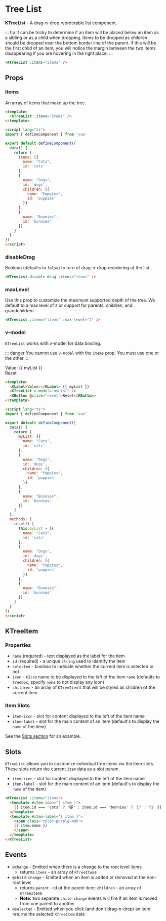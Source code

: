 # Tree List

**KTreeList** - A drag-n-drop reorderable list component.

::: tip
It can be tricky to determine if an item will be placed below an item as a sibling or as a child when dropping. Items to be dropped as children should be dropped near the bottom border line of the parent. If this will be the first child of an item, you will notice the margin between the two items disappearing if you are hovering in the right place.
:::

<KTreeList :items="defaultItems" />

```html
<KTreeList :items="items" />
```

## Props

### items

An array of items that make up the tree.

<KTreeList :items="defaultItems2" />

```html
<template>
  <KTreeList :items="items" />
</template>

<script lang="ts">
import { defineComponent } from 'vue'

export default defineComponent({
  data() {
    return {
      items: [{
        name: "Cats",
        id: 'cats'
      },
      {
        name: "Dogs",
        id: 'dogs',
        children: [{
          name: "Puppies",
          id: 'puppies'
        }]
      },
      {
        name: "Bunnies",
        id: 'bunnies'
      }]
    }
  }
})
</script>
```

### disableDrag

Boolean (defaults to `false`) to turn of drag-n-drop reordering of the list.

<KTreeList disable-drag :items="disableItems" />

```html
<KTreeList disable-drag :items="items" />
```

### maxLevel

Use this prop to customize the maximum supported depth of the tree. We default to a max level of `2` or support for parents, children, and grandchildren.

<KTreeList :items="maxLevelItems" :max-level="1" />

```html
<KTreeList :items="items" :max-level="1" />
```

### v-model

`KTreeList` works with v-model for data binding.

::: danger
You cannot use `v-model` with the `items` prop. You must use one or the other.
:::

<div>
  <KLabel>Value:</KLabel> {{ myList }}
  <KTreeList v-model="myList" />
  <br>
  <KButton @click="reset">Reset</KButton>
</div>

```html
<template>
  <KLabel>Value:</KLabel> {{ myList }}
  <KTreeList v-model="myList" />
  <KButton @click="reset">Reset</KButton>
</template>

<script lang="ts">
import { defineComponent } from 'vue'

export default defineComponent({
  data() {
    return {
      myList: [{
        name: "Cats",
        id: 'cats'
      },
      {
        name: "Dogs",
        id: 'dogs',
        children: [{
          name: "Puppies",
          id: 'puppies'
        }]
      },
      {
        name: "Bunnies",
        id: 'bunnies'
      }]
    }
  },
  methods: {
    reset() {
      this.myList = [{
        name: "Cats",
        id: 'cats'
      },
      {
        name: "Dogs",
        id: 'dogs',
        children: [{
          name: "Puppies",
          id: 'puppies'
        }]
      },
      {
        name: "Bunnies",
        id: 'bunnies'
      }]
    }
  }
})
</script>
```

## KTreeItem

### Properties

- `name` (required) - text displayed as the label for the item
- `id` (required) - a unique `string` used to identify the item
- `selected` - boolean to indicate whether the current item is selected or not
- `icon` - `KIcon` name to be displayed to the left of the item `name` (defaults to `treeDoc`, specify `none` to not display any icon)
- `children` - an array of `KTreeItem`'s that will be styled as children of the current item

### Item Slots

- `item-icon` - slot for content displayed to the left of the item name
- `item-label` - slot for the main content of an item (default's to display the `name` of the item)

See the [Slots section](#Slots) for an example.

## Slots

`KTreeList` allows you to customize individual tree items via the item slots. These slots return the current `item` data as a slot param.

- `item-icon` - slot for content displayed to the left of the item name
- `item-label` - slot for the main content of an item (default's to display the `name` of the item)

<KTreeList :items="slotItems">
  <template #item-icon="{ item }">
    {{ item.id === 'cats' ? '😸' : item.id === 'bunnies' ? '🐰' : '🐶' }}
  </template>
  <template #item-label="{ item }">
    <span class="color-purple-400">
    {{ item.name }}
    </span>
  </template>
</KTreeList>

```html
<KTreeList :items="items">
  <template #item-icon="{ item }">
    {{ item.id === 'cats' ? '😸' : item.id === 'bunnies' ? '🐰' : '🐶' }}
  </template>
  <template #item-label="{ item }">
    <span class="color-purple-400">
    {{ item.name }}
    </span>
  </template>
</KTreeList>
```

## Events

- `@change` - Emitted when there is a change to the root level items
  - returns `items` - an array of `KTreeItem`s
- `@child-change` - Emitted when an item is added or removed at the non-root level
  - returns `parent` - id of the parent item; `children` - an array of `KTreeItem`s
  - **Note:** two separate `child-change` events will fire if an item is moved from one parent to another
- `@selected` - Emitted when you click (and don't drag-n-drop) an item; returns the selected `KTreeItem` data

<script lang="ts">
import { defineComponent } from 'vue'

export default defineComponent({
  data() {
    return {
      // each example must have it's own list because cloning
      // breaks drag-n-drop functionality
      myList: [{
        name: "Cats",
        id: 'cats'
      },
      {
        name: "Dogs",
        id: 'dogs',
        children: [{
          name: "Puppies",
          id: 'puppies'
        }]
      },
      {
        name: "Bunnies",
        id: 'bunnies'
      }],
      defaultItems: [{
        name: "Cats",
        id: 'cats'
      },
      {
        name: "Dogs",
        id: 'dogs',
        children: [{
          name: "Puppies",
          id: 'puppies'
        }]
      },
      {
        name: "Bunnies",
        id: 'bunnies'
      }],
      defaultItems2: [{
        name: "Cats",
        id: 'cats'
      },
      {
        name: "Dogs",
        id: 'dogs',
        children: [{
          name: "Puppies",
          id: 'puppies'
        }]
      },
      {
        name: "Bunnies",
        id: 'bunnies'
      }],
      disableItems: [{
        name: "Cats",
        id: 'cats'
      },
      {
        name: "Dogs",
        id: 'dogs',
        children: [{
          name: "Puppies",
          id: 'puppies'
        }]
      },
      {
        name: "Bunnies",
        id: 'bunnies'
      }],
      maxLevelItems: [{
        name: "Cats",
        id: 'cats'
      },
      {
        name: "Dogs",
        id: 'dogs',
        children: [{
          name: "Puppies",
          id: 'puppies'
        }]
      },
      {
        name: "Bunnies",
        id: 'bunnies'
      }],
      slotItems: [{
        name: "Cats",
        id: 'cats'
      },
      {
        name: "Dogs",
        id: 'dogs',
        children: [{
          name: "Puppies",
          id: 'puppies'
        }]
      },
      {
        name: "Bunnies",
        id: 'bunnies'
      }]
    }
  },
  methods: {
    reset () {
      this.myList = [{
        name: "Cats",
        id: 'cats'
      },
      {
        name: "Dogs",
        id: 'dogs',
        children: [{
          name: "Puppies",
          id: 'puppies'
        }]
      },
      {
        name: "Bunnies",
        id: 'bunnies'
      }]
    }
  }
})
</script>
